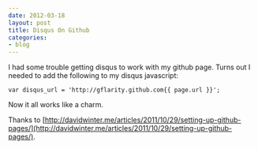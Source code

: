 ```yaml
---
date: 2012-03-18
layout: post
title: Disqus On Github
categories:
- blog
---
```


I had some trouble getting disqus to work with my github page. Turns out I needed to add the following to my disqus javascript:

`
var disqus_url = 'http://gflarity.github.com{{ page.url }}';
`

Now it all works like a charm. 

Thanks to [http://davidwinter.me/articles/2011/10/29/setting-up-github-pages/](http://davidwinter.me/articles/2011/10/29/setting-up-github-pages/).

